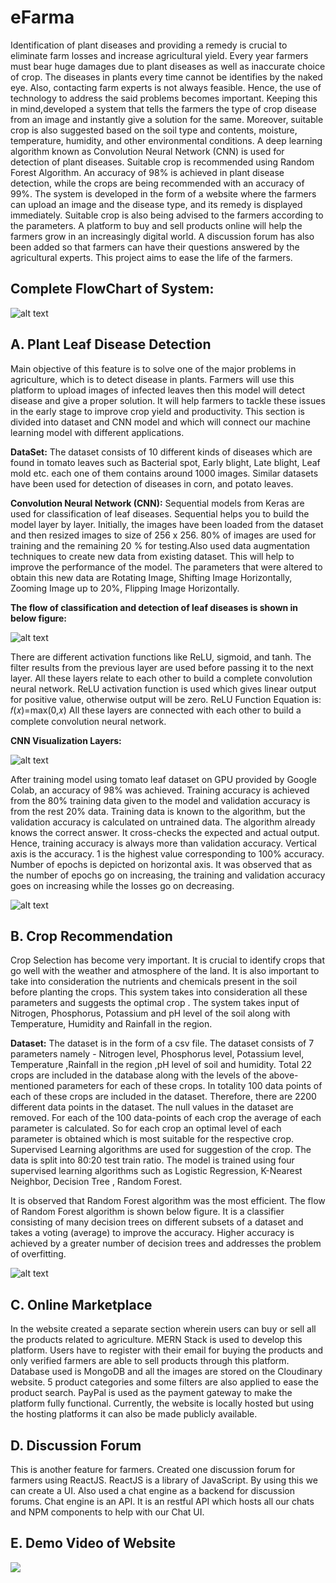 # eFarma

Identification of plant diseases and providing a remedy is crucial to eliminate farm losses and increase agricultural yield. Every year farmers must bear huge damages due to plant diseases as well as inaccurate choice of crop. The diseases in plants every time cannot be identifies by the naked eye. Also, contacting farm experts is not always feasible. Hence, the use of technology to address the said problems becomes important. Keeping this in mind,developed a system that tells the farmers the type of crop disease from an image and instantly give a solution for the same. Moreover, suitable crop is also suggested based on the soil type and contents, moisture, temperature, humidity, and other environmental conditions. A deep learning algorithm known as Convolution Neural Network (CNN) is used for detection of plant diseases. Suitable crop is recommended using Random Forest Algorithm. An accuracy of 98% is achieved in plant disease detection, while the crops are being recommended with an accuracy of 99%. The system is developed in the form of a website where the farmers can upload an image and the disease type, and its remedy is displayed immediately. Suitable crop is also being advised to the farmers according to the parameters. A platform to buy and sell products online will help the farmers grow in an increasingly digital world. A discussion forum has also been added so that farmers can have their questions answered by the agricultural experts. This project aims to ease the life of the farmers.

## Complete FlowChart of System: 

![alt text](https://github.com/Sameer-Karoshi/eFarma/blob/master/Complete%20FlowChart%20of%20System.PNG)

## A. Plant Leaf Disease Detection

Main objective of this feature is to solve one of the major problems in agriculture, which is to detect disease in plants. Farmers will use this platform to upload images of infected leaves then this model will detect disease and give a proper solution. It will help farmers to tackle these issues in the early stage to improve crop yield and productivity. This section is divided into dataset and CNN model and which will connect our machine learning model with different applications.

**DataSet:**
The dataset consists of 10 different kinds of diseases which are found in tomato leaves such as Bacterial spot, Early blight, Late blight, Leaf mold etc. each one of them contains around 1000 images. Similar datasets have been used for detection of diseases in corn, and potato leaves.

**Convolution Neural Network (CNN):**
Sequential models from Keras are used for classification of leaf diseases. Sequential helps you to build the model layer by layer. Initially, the images have been loaded from the dataset and then resized images to size of 256 x 256. 80% of images are used for training and the remaining 20 % for testing.Also used data augmentation techniques to create new data from existing dataset. This will help to improve the performance of the model. The parameters that were altered to obtain this new data are Rotating Image, Shifting Image Horizontally, Zooming Image up to 20%, Flipping Image Horizontally.

**The flow of classification and detection of leaf diseases is shown in below figure:**

![alt text](https://github.com/Sameer-Karoshi/eFarma/blob/master/Classification%20of%20Leaf%20Diseases.PNG)

There are different activation functions like ReLU, sigmoid, and tanh. The filter results from the previous layer are used before passing it to the next layer. All these layers relate to each other to build a complete convolution neural network. ReLU activation function is used which gives linear output for positive value, otherwise output will be zero.
ReLU Function Equation is: 𝑓(𝑥)=max(0,𝑥)
All these layers are connected with each other to build a complete convolution neural network.

**CNN Visualization Layers:**

![alt text](https://github.com/Sameer-Karoshi/eFarma/blob/master/CNN%20Visualization%20Layers.PNG)

After training model using tomato leaf dataset on GPU provided by Google Colab, an accuracy of 98% was achieved. Training accuracy is achieved from the 80% training data given to the model and validation accuracy is from the rest 20% data. Training data is known to the algorithm, but the validation accuracy is calculated on untrained data. The algorithm already knows the correct answer. It cross-checks the expected and actual output. Hence, training accuracy is always more than validation accuracy. Vertical axis is the accuracy. 1 is the highest value corresponding to 100% accuracy. Number of epochs is depicted on horizontal axis. It was observed that as the number of epochs go on increasing, the training and validation accuracy goes on increasing while the losses go on decreasing.

![alt text](https://github.com/Sameer-Karoshi/eFarma/blob/master/Training%20%26%20Validation%20and%20%20Training%20%26%20Validation%20Loss%20Accuracy.PNG)

## B. Crop Recommendation

Crop Selection has become very important. It is crucial to identify crops that go well with the weather and atmosphere of the land. It is also important to take into consideration the nutrients and chemicals present in the soil before planting the crops. This system takes into consideration all these parameters and suggests the optimal crop . The system takes input of Nitrogen, Phosphorus, Potassium and pH level of the soil along with Temperature, Humidity and Rainfall in the region.

**Dataset:**
The dataset is in the form of a csv file. The dataset consists of 7 parameters namely - Nitrogen level, Phosphorus level, Potassium level, Temperature ,Rainfall in the region ,pH level of soil and humidity. Total 22 crops are included in the database along with the levels of the above-mentioned parameters for each of these crops. In totality 100 data points of each of these crops are included in the dataset. Therefore, there are 2200 different data points in the dataset.
The null values in the dataset are removed. For each of the 100 data-points of each crop the average of each parameter is calculated. So for each crop an optimal level of each parameter is obtained which is most suitable for the respective crop. Supervised Learning algorithms are used for suggestion of the crop. The data is split into 80:20 test train ratio. The model is trained using four supervised learning algorithms such as Logistic Regression, K-Nearest Neighbor, Decision Tree , Random Forest.

It is observed that Random Forest algorithm was the most efficient. The flow of Random Forest algorithm is shown below figure. It is a classifier consisting of many decision trees on different subsets of a dataset and takes a voting (average) to improve the accuracy. Higher accuracy is achieved by a greater number of decision trees and addresses the problem of overfitting.

![alt text](https://github.com/Sameer-Karoshi/eFarma/blob/master/Crop%20Recommendation%20using%20RF.PNG)

## C. Online Marketplace
In the website created a separate section wherein users can buy or sell all the products related to agriculture. MERN Stack is used to develop this platform. Users have to register with their email for buying the products and only verified farmers are able to sell products through this platform. Database used is MongoDB and all the images are stored on the Cloudinary website. 5 product categories and some filters are also applied to ease the product search. PayPal is used as the payment gateway to make the platform fully functional. Currently, the website is locally hosted but using the hosting platforms it can also be made publicly available.

## D. Discussion Forum
This is another feature for farmers. Created one discussion forum for farmers using ReactJS. ReactJS is a library of JavaScript. By using this we can create a UI. Also used a chat engine as a backend for discussion forums. Chat engine is an API. It is an restful API which hosts all our chats and NPM components to help with our Chat UI.

## E. Demo Video of Website

![](https://github.com/Sameer-Karoshi/eFarma/blob/master/Demo.gif)
